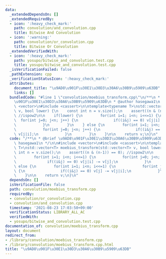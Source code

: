 ```yaml
---
data:
  _extendedDependsOn: []
  _extendedRequiredBy:
  - icon: ':heavy_check_mark:'
    path: convolution/and_convolution.cpp
    title: Bitwise And Convolution
  - icon: ':warning:'
    path: convolution/or_convolution.cpp
    title: Bitwise Or Convolution
  _extendedVerifiedWith:
  - icon: ':heavy_check_mark:'
    path: yosupo/bitwise_and_convolution.test.cpp
    title: yosupo/bitwise_and_convolution.test.cpp
  _isVerificationFailed: false
  _pathExtension: cpp
  _verificationStatusIcon: ':heavy_check_mark:'
  attributes:
    document_title: "\u9AD8\u901F\u30E1\u30D3\u30A6\u30B9\u5909\u63DB"
    links: []
  bundledCode: "#line 1 \"convolution/moebius_transform.cpp\"\n/**\n * @brief \u9AD8\
    \u901F\u30E1\u30D3\u30A6\u30B9\u5909\u63DB\n * @author hasegawa1\n */\n\n#include\
    \ <vector>\n#include <cassert>\n\ntemplate<typename T>\nstd::vector<T> moebius_transform(std::vector<T>\
    \ v, bool lower) {\n    const int n = v.size();\n    assert((n & (n-1)) == 0);\
    \ //ispow2\n\n    if(lower) {\n        for(int i=1; i<n; i<<=1) {\n          \
    \  for(int j=0; j<n; j++) {\n                if((i&j) == 0) v[j|i] -= v[j];\n\
    \            }\n        }\n    } else {\n        for(int i=1; i<n; i<<=1) {\n\
    \            for(int j=0; j<n; j++) {\n                if((i&j) == 0) v[j] -=\
    \ v[j|i];\n            }\n        }\n    }\n\n    return v;\n}\n"
  code: "/**\n * @brief \u9AD8\u901F\u30E1\u30D3\u30A6\u30B9\u5909\u63DB\n * @author\
    \ hasegawa1\n */\n\n#include <vector>\n#include <cassert>\n\ntemplate<typename\
    \ T>\nstd::vector<T> moebius_transform(std::vector<T> v, bool lower) {\n    const\
    \ int n = v.size();\n    assert((n & (n-1)) == 0); //ispow2\n\n    if(lower) {\n\
    \        for(int i=1; i<n; i<<=1) {\n            for(int j=0; j<n; j++) {\n  \
    \              if((i&j) == 0) v[j|i] -= v[j];\n            }\n        }\n    }\
    \ else {\n        for(int i=1; i<n; i<<=1) {\n            for(int j=0; j<n; j++)\
    \ {\n                if((i&j) == 0) v[j] -= v[j|i];\n            }\n        }\n\
    \    }\n\n    return v;\n}\n"
  dependsOn: []
  isVerificationFile: false
  path: convolution/moebius_transform.cpp
  requiredBy:
  - convolution/or_convolution.cpp
  - convolution/and_convolution.cpp
  timestamp: '2021-08-23 17:03:50+09:00'
  verificationStatus: LIBRARY_ALL_AC
  verifiedWith:
  - yosupo/bitwise_and_convolution.test.cpp
documentation_of: convolution/moebius_transform.cpp
layout: document
redirect_from:
- /library/convolution/moebius_transform.cpp
- /library/convolution/moebius_transform.cpp.html
title: "\u9AD8\u901F\u30E1\u30D3\u30A6\u30B9\u5909\u63DB"
---
```

